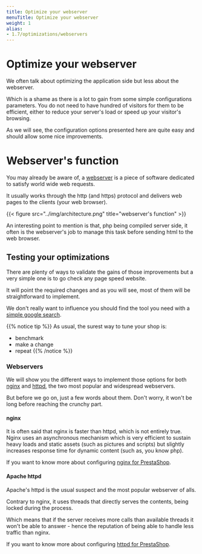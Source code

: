 ```yaml
---
title: Optimize your webserver
menuTitle: Optimize your webserver
weight: 1
alias:
- 1.7/optimizations/webservers
---
```


# Optimize your webserver

We often talk about optimizing the application side but less about the webserver.

Which is a shame as there is a lot to gain from some simple configurations parameters. You do not need to have hundred of visitors for them to be efficient, either to reduce your server's load or speed up your visitor's browsing.

As we will see, the configuration options presented here are quite easy and should allow some nice improvements.

# Webserver's function

You may already be aware of, a [webserver](https://en.wikipedia.org/wiki/Web_server) is a piece of software dedicated to satisfy world wide web requests.

It usually works through the http (and https) protocol and delivers web pages to the clients (your web browser). 

{{< figure src="../img/architecture.png" title="webserver's function" >}}

An interesting point to mention is that, php being compiled server side, it often is the webserver's job to manage this task before sending html to the web browser.

## Testing your optimizations

There are plenty of ways to validate the gains of those improvements but a very simple one is to go check any page speed website.

It will point the required changes and as you will see, most of them will be straightforward to implement.

We don't really want to influence you should find the tool you need with a [simple google search](https://www.google.com/search?q=page+speed).

{{% notice tip %}}
As usual, the surest way to tune your shop is:

- benchmark
- make a change
- repeat
{{% /notice %}}

### Webservers

We will show you the different ways to implement those options for both [nginx](https://www.nginx.com/) and [httpd](https://httpd.apache.org/docs/2.4/programs/httpd.html), the two most popular and widespread webservers.

But before we go on, just a few words about them.
Don't worry, it won't be long before reaching the crunchy part.

#### nginx

It is often said that nginx is faster than httpd, which is not entirely true. Nginx uses an asynchronous mechanism which is very efficient to sustain heavy loads and static assets (such as pictures and scripts) but slightly increases response time for dynamic content (such as, you know php).

If you want to know more about configuring [nginx for PrestaShop](../webservers/nginx/).


#### Apache httpd

Apache's httpd is the usual suspect and the most popular webserver of alls.

Contrary to nginx, it uses threads that directly serves the contents, being locked during the process.

Which means that if the server receives more calls than available threads it won't be able to answer - hence the reputation of being able to handle less traffic than nginx.

If you want to know more about configuring [httpd for PrestaShop](../webservers/httpd/).
